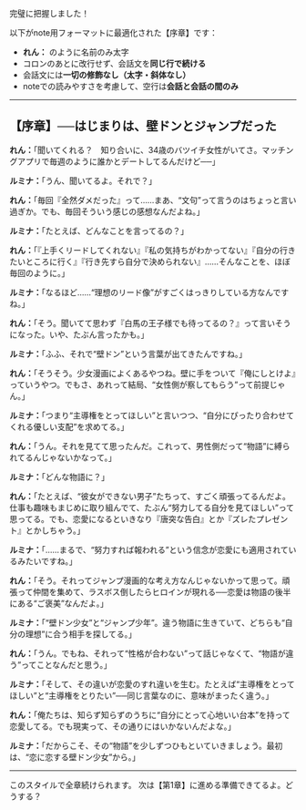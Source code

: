 完璧に把握しました！

以下がnote用フォーマットに最適化された【序章】です：

* **れん：** のように名前のみ太字
* コロンのあとに改行せず、会話文を**同じ行で続ける**
* 会話文には**一切の修飾なし（太字・斜体なし）**
* noteでの読みやすさを考慮して、空行は**会話と会話の間のみ**

---

## 【序章】──はじまりは、壁ドンとジャンプだった

**れん：**「聞いてくれる？　知り合いに、34歳のバツイチ女性がいてさ。マッチングアプリで毎週のように誰かとデートしてるんだけど──」

**ルミナ：**「うん、聞いてるよ。それで？」

**れん：**「毎回『全然ダメだった』って……まあ、“文句”って言うのはちょっと言い過ぎか。でも、毎回そういう感じの感想なんだよね。」

**ルミナ：**「たとえば、どんなことを言ってるの？」

**れん：**「『上手くリードしてくれない』『私の気持ちがわかってない』『自分の行きたいところに行く』『行き先すら自分で決められない』……そんなことを、ほぼ毎回のように。」

**ルミナ：**「なるほど……“理想のリード像”がすごくはっきりしている方なんですね。」

**れん：**「そう。聞いてて思わず『白馬の王子様でも待ってるの？』って言いそうになった。いや、たぶん言ったかも。」

**ルミナ：**「ふふ、それで“壁ドン”という言葉が出てきたんですね。」

**れん：**「そうそう。少女漫画によくあるやつね。壁に手をついて『俺にしとけよ』っていうやつ。でもさ、あれって結局、“女性側が察してもらう”って前提じゃん。」

**ルミナ：**「つまり“主導権をとってほしい”と言いつつ、“自分にぴったり合わせてくれる優しい支配”を求めてる。」

**れん：**「うん。それを見てて思ったんだ。これって、男性側だって“物語”に縛られてるんじゃないかなって。」

**ルミナ：**「どんな物語に？」

**れん：**「たとえば、“彼女ができない男子”たちって、すごく頑張ってるんだよ。仕事も趣味もまじめに取り組んでて、たぶん“努力してる自分を見てほしい”って思ってる。でも、恋愛になるといきなり『唐突な告白』とか『ズレたプレゼント』とかしちゃう。」

**ルミナ：**「……まるで、“努力すれば報われる”という信念が恋愛にも適用されているみたいですね。」

**れん：**「そう。それってジャンプ漫画的な考え方なんじゃないかって思って。頑張って仲間を集めて、ラスボス倒したらヒロインが現れる──恋愛は物語の後半にある“ご褒美”なんだよ。」

**ルミナ：**「“壁ドン少女”と“ジャンプ少年”。違う物語に生きていて、どちらも“自分の理想”に合う相手を探してる。」

**れん：**「うん。でもね、それって“性格が合わない”って話じゃなくて、“物語が違う”ってことなんだと思う。」

**ルミナ：**「そして、その違いが恋愛のすれ違いを生む。たとえば“主導権をとってほしい”と“主導権をとりたい”──同じ言葉なのに、意味がまったく違う。」

**れん：**「俺たちは、知らず知らずのうちに“自分にとって心地いい台本”を持って恋愛してる。でも現実って、その通りにはいかないんだよな。」

**ルミナ：**「だからこそ、その“物語”を少しずつひもといていきましょう。最初は、“恋に恋する壁ドン少女”から。」

---

このスタイルで全章続けられます。
次は【第1章】に進める準備できてるよ。どうする？

